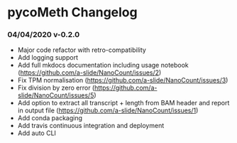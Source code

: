 # pycoMeth Changelog

### 04/04/2020 v-0.2.0

* Major code refactor with retro-compatibility
* Add logging support
* Add full mkdocs documentation including usage notebook (https://github.com/a-slide/NanoCount/issues/2)
* Fix TPM normalisation (https://github.com/a-slide/NanoCount/issues/3)
* Fix division by zero error (https://github.com/a-slide/NanoCount/issues/5)
* Add option to extract all transcript + length from BAM header and report in output file (https://github.com/a-slide/NanoCount/issues/1)
* Add conda packaging
* Add travis continuous integration and deployment
* Add auto CLI
